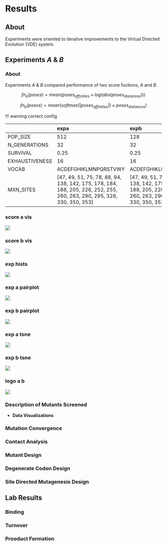 # Results 

## About
Experiments were oriented to iterative improvements to the Virtual Directed Evolution (VDE) system.



## Experiments $A$ & $B$
### About
Experiments $A$ & $B$ compared performance of two score fuctions, $A$ and $B$.


$$
fn_a(poses) = mean(poses_{affinities} \times log(abs(poses_{distances})))
$$

$$
fn_b(poses) = mean(softmax(|poses_{affinities}|) \times poses_{distances})
$$

!!! warning
	correct config

|                | expa                                                                                                                   | expb                                                                                                                   |
|:---------------|:-----------------------------------------------------------------------------------------------------------------------|:-----------------------------------------------------------------------------------------------------------------------|
| POP_SIZE       | 512                                                                                                                      | 128                                                                                                                    |
| N_GENERATIONS  | 32                                                                                                                      | 32                                                                                                                     |
| SURVIVAL       | 0.25                                                                                                                   | 0.25                                                                                                                   |
| EXHAUSTIVENESS | 16                                                                                                                      | 16                                                                                                                     |
| VOCAB          | ACDEFGHIKLMNPQRSTVWY                                                                                                   | ACDEFGHIKLMNPQRSTVWY                                                                                                   |
| MXN_SITES      | [47, 49, 51, 75, 78, 88, 94, 138, 142, 175, 178, 184, 188, 205, 226, 252, 255, 260, 263, 290, 295, 328, 330, 350, 353] | [47, 49, 51, 75, 78, 88, 94, 138, 142, 175, 178, 184, 188, 205, 226, 252, 255, 260, 263, 290, 295, 328, 330, 350, 353] |

### score a vis
![](img/img/sxfna-heatmaps.png)

### score b vis
![](img/img/sxfnb-heatmaps.png)

### exp  hists
![](img/img/exp-a-b-compr-dists.png)

### exp a pairplot
![](img/img/pairplot-dfa.png)

### exp b pairplot
![](img/img/pairplot-dfa.png)

### exp a tsne
![](img/img/tsne-a.png)

### exp b tsne
![](img/img/tsne-b.png)

### logo a b
![](img/img/logo-ab.png)

### Description of Mutants Screened
- **Data Visualizations**
### Mutation Convergence 
### Contact Analysis
### Mutant Design
### Degenerate Codon Design
### Site Directed Mutagenesis Design
## Lab Results
### Binding
### Turnover
### Prooduct Formation
